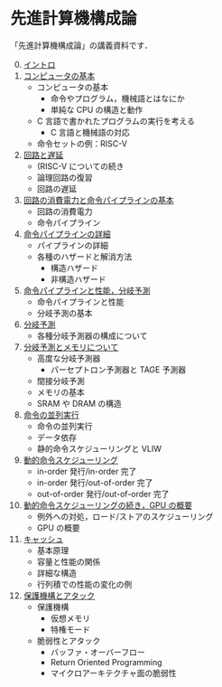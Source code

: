 # 先進計算機構成論

「先進計算機構成論」の講義資料です．

0. [イントロ](./aco-shioya-00.pptx?raw=true)
1. [コンピュータの基本](./aco-shioya-01.pptx?raw=true)
    * コンピュータの基本
        * 命令やプログラム，機械語とはなにか
        * 単純な CPU の構造と動作
    * C 言語で書かれたプログラムの実行を考える
        * C 言語と機械語の対応
    * 命令セットの例：RISC-V
2. [回路と遅延](./aco-shioya-02.pptx?raw=true)
    * (RISC-V についての続き
    * 論理回路の復習
    * 回路の遅延
3. [回路の消費電力と命令パイプラインの基本](./aco-shioya-03.pptx?raw=true)
    * 回路の消費電力
    * 命令パイプライン
4. [命令パイプラインの詳細](./aco-shioya-04.pptx?raw=true)
    * パイプラインの詳細
    * 各種のハザードと解消方法
        * 構造ハザード
        * 非構造ハザード
5. [命令パイプラインと性能，分岐予測](./aco-shioya-05.pptx?raw=true)
    * 命令パイプラインと性能
    * 分岐予測の基本
6. [分岐予測](./aco-shioya-06.pptx?raw=true)
    * 各種分岐予測器の構成について
7. [分岐予測とメモリについて](./aco-shioya-07.pptx?raw=true)
    * 高度な分岐予測器
        * パーセプトロン予測器と TAGE 予測器
    * 間接分岐予測
    * メモリの基本
    * SRAM や DRAM の構造
8. [命令の並列実行](./aco-shioya-08.pptx?raw=true)
    * 命令の並列実行
    * データ依存
    * 静的命令スケジューリングと VLIW
9. [動的命令スケジューリング](./aco-shioya-09.pptx?raw=true)
    * in-order 発行/in-order 完了
    * in-order 発行/out-of-order 完了
    * out-of-order 発行/out-of-order 完了
10. [動的命令スケジューリングの続き，GPU の概要](./aco-shioya-10.pptx?raw=true)
    * 例外への対処，ロード/ストアのスケジューリング
    * GPU の概要
11. [キャッシュ](./aco-shioya-11.pptx?raw=true)
    * 基本原理
    * 容量と性能の関係
    * 詳細な構造
    * 行列積での性能の変化の例
12. [保護機構とアタック](./aco-shioya-12.pptx?raw=true)
    * 保護機構
        * 仮想メモリ
        * 特権モード
    * 脆弱性とアタック
        * バッファ・オーバーフロー
        * Return Oriented Programming
        * マイクロアーキテクチャ面の脆弱性
